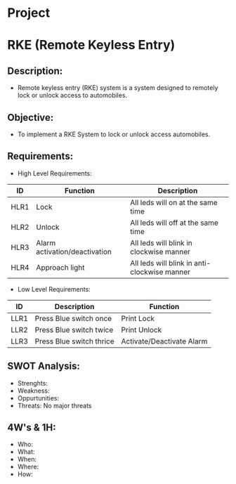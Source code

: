 # Project
# RKE (Remote Keyless Entry)
## Description:
* Remote keyless entry (RKE) system is a system designed to remotely lock or unlock access to automobiles. 
## Objective:
* To implement a RKE System to lock or unlock access automobiles.
## Requirements:
* High Level Requirements:

|  ID  |  Function  |  Description  |
| ------  | -------  |  -------  |
|  HLR1  |  Lock  |  All leds will on at the same time  | 
|  HLR2  |  Unlock  |  All leds will off at the same time  |
|  HLR3  |  Alarm activation/deactivation  |  All leds will blink in clockwise manner  |
|  HLR4  |  Approach light  |  All leds will blink in anti-clockwise manner  | 

* Low Level Requirements:

|  ID  |  Description  |  Function  |
|  ------  |  ------  |  ------  |
|  LLR1  |  Press Blue switch once  |  Print Lock  | 
|  LLR2  |  Press Blue switch twice  |  Print Unlock  |
|  LLR3  |  Press Blue switch thrice  |  Activate/Deactivate Alarm  |

## SWOT Analysis:
* Strenghts: 
* Weakness:  
* Oppurtunities: 
* Threats: No major threats
## 4W's & 1H:
* Who: 
* What: 
* When: 
* Where: 
* How: 
